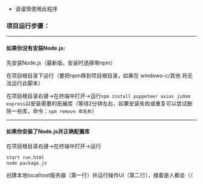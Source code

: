 * 请谨慎使用此程序

### 项目运行步骤：

---

#### 如果你没有安装Node.js: 

先安装Node.js（最新版，安装时选择带npm）

在项目根目录下运行（要把npm移到项目根目录，如果在 windows-c/其他 将无法运行此脚本）

在项目根目录右键->在终端中打开->运行```npm install puppeteer axios jsdom express```以安装需要的拓展库（等待2分钟左右，如果安装失败或重复可以尝试删除一些库，命令：```npm remove 库名称```）

---

#### 如果你安装了Node.js并正确配置库

在项目根目录右键->在终端中打开->运行

```bash
start run.html
node package.js
```

创建本地localhost服务器（第一行）并运行操作UI（第二行），接着是人都会（（

